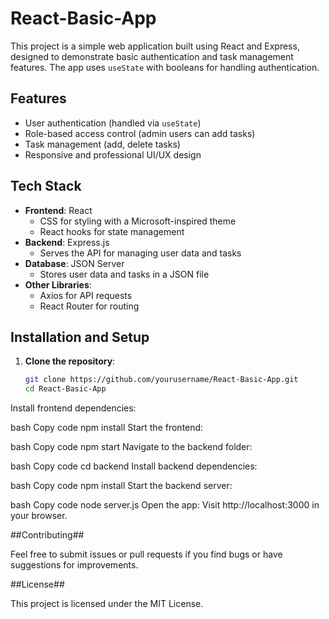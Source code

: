 # React-Basic-App

This project is a simple web application built using React and Express, designed to demonstrate basic authentication and task management features. The app uses `useState` with booleans for handling authentication.

## Features

- User authentication (handled via `useState`)
- Role-based access control (admin users can add tasks)
- Task management (add, delete tasks)
- Responsive and professional UI/UX design

## Tech Stack

- **Frontend**: React
  - CSS for styling with a Microsoft-inspired theme
  - React hooks for state management
- **Backend**: Express.js
  - Serves the API for managing user data and tasks
- **Database**: JSON Server
  - Stores user data and tasks in a JSON file
- **Other Libraries**: 
  - Axios for API requests
  - React Router for routing
## Installation and Setup

1. **Clone the repository**:
   ```bash
   git clone https://github.com/yourusername/React-Basic-App.git
   cd React-Basic-App
Install frontend dependencies:

bash
Copy code
npm install
Start the frontend:

bash
Copy code
npm start
Navigate to the backend folder:

bash
Copy code
cd backend
Install backend dependencies:

bash
Copy code
npm install
Start the backend server:

bash
Copy code
node server.js
Open the app:
Visit http://localhost:3000 in your browser.

##Contributing##

Feel free to submit issues or pull requests if you find bugs or have suggestions for improvements.

##License##

This project is licensed under the MIT License.
